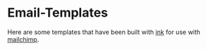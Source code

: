 Email-Templates
===============

Here are some templates that have been built with [ink](http://zurb.com/ink/) for use with [mailchimp](http://mailchimp.com/).
